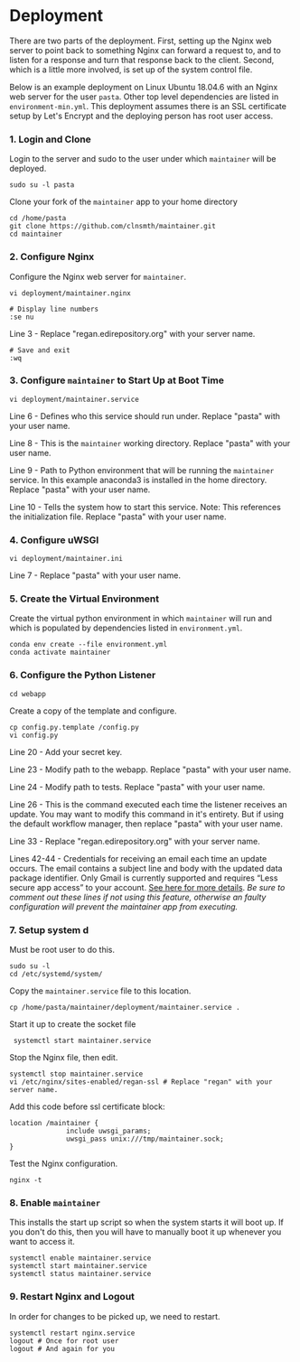 # Deployment

There are two parts of the deployment. First, setting up the Nginx web server to point back to something Nginx can forward a request to, and to listen for a response and turn that response back to the client. Second, which is a little more involved, is set up of the system control file.

Below is an example deployment on Linux Ubuntu 18.04.6 with an Nginx web server for the user `pasta`. Other top level dependencies are listed in `environment-min.yml`. This deployment assumes there is an SSL certificate setup by Let's Encrypt and the deploying person has root user access.

### 1. Login and Clone

Login to the server and sudo to the user under which `maintainer` will be deployed.

```
sudo su -l pasta
```

Clone your fork of the `maintainer` app to your home directory

```
cd /home/pasta
git clone https://github.com/clnsmth/maintainer.git
cd maintainer
```

### 2. Configure Nginx

Configure the Nginx web server for `maintainer`.

```
vi deployment/maintainer.nginx

# Display line numbers
:se nu
```

Line 3 - Replace "regan.edirepository.org" with your server name.

```
# Save and exit
:wq
```

### 3. Configure `maintainer` to Start Up at Boot Time

```
vi deployment/maintainer.service
```

Line 6 - Defines who this service should run under. Replace "pasta" with your user name.

Line 8 - This is the `maintainer` working directory. Replace "pasta" with your user name.

Line 9 - Path to Python environment that will be running the `maintainer` service. In this example anaconda3 is installed in the home directory. Replace "pasta" with your user name.

Line 10 - Tells the system how to start this service. Note: This references the initialization file. Replace "pasta" with your user name.

### 4. Configure uWSGI

```
vi deployment/maintainer.ini
```

Line 7 - Replace "pasta" with your user name.

### 5. Create the Virtual Environment

Create the virtual python environment in which `maintainer` will run and which is populated by dependencies listed in `environment.yml`.

```
conda env create --file environment.yml
conda activate maintainer 
```

### 6. Configure the Python Listener

```
cd webapp
```

Create a copy of the template and configure.

```
cp config.py.template /config.py
vi config.py
```

Line 20 - Add your secret key. 

Line 23 - Modify path to the webapp. Replace "pasta" with your user name.

Line 24 - Modify path to tests. Replace "pasta" with your user name.

Line 26 - This is the command executed each time the listener receives an update. You may want to modify this command in it's entirety. But if using the default workflow manager, then replace "pasta" with your user name.

Line 33 - Replace "regan.edirepository.org" with your server name.

Lines 42-44 - Credentials for receiving an email each time an update occurs. The email contains a subject line and body with the updated data package identifier. Only Gmail is currently supported and requires “Less secure app access” to your account. [See here for more details](https://support.google.com/accounts/answer/6010255?hl=en). _Be sure to comment out these lines if not using this feature, otherwise an faulty configuration will prevent the maintainer app from executing._

### 7. Setup system d

Must be root user to do this.

```
sudo su -l
cd /etc/systemd/system/
```

Copy the `maintainer.service` file to this location.

```
cp /home/pasta/maintainer/deployment/maintainer.service .
```

Start it up to create the socket file

```
 systemctl start maintainer.service
```

Stop the Nginx file, then edit.

```
systemctl stop maintainer.service
vi /etc/nginx/sites-enabled/regan-ssl # Replace "regan" with your server name.
```

Add this code before ssl certificate block:

```
location /maintainer {
              include uwsgi_params;
              uwsgi_pass unix:///tmp/maintainer.sock;
}
```

Test the Nginx configuration.

```
nginx -t
```

### 8. Enable `maintainer`

This installs the start up script so when the system starts it will boot up. If you don't do this, then you will have to manually boot it up whenever you want to access it.

```
systemctl enable maintainer.service
systemctl start maintainer.service
systemctl status maintainer.service
```

### 9. Restart Nginx and Logout

In order for changes to be picked up, we need to restart.

```
systemctl restart nginx.service
logout # Once for root user
logout # And again for you
```









